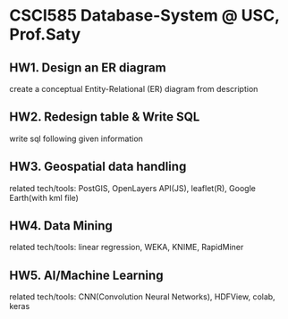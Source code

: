# CSCI585 Database-System @ USC, Prof.Saty

## HW1. Design an ER diagram
create a conceptual Entity-Relational (ER) diagram from description
## HW2. Redesign table & Write SQL
write sql following given information
## HW3. Geospatial data handling 
related tech/tools: PostGIS, OpenLayers API(JS), leaflet(R), Google Earth(with kml file)
## HW4. Data Mining
related tech/tools: linear regression, WEKA, KNIME, RapidMiner
## HW5. AI/Machine Learning
related tech/tools: CNN(Convolution Neural Networks), HDFView, colab, keras
